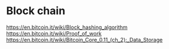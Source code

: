 
# Block chain 
https://en.bitcoin.it/wiki/Block_hashing_algorithm    
https://en.bitcoin.it/wiki/Proof_of_work     
https://en.bitcoin.it/wiki/Bitcoin_Core_0.11_(ch_2):_Data_Storage    



